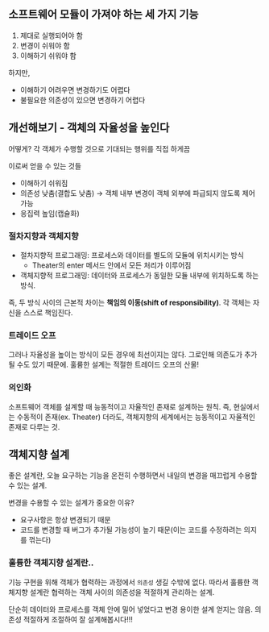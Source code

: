 ## 소프트웨어 모듈이 가져야 하는 세 가지 기능

1. 제대로 실행되어야 함
2. 변경이 쉬워야 함
3. 이해하기 쉬워야 함

하지만,

- 이해하기 어려우면 변경하기도 어렵다
- 불필요한 의존성이 있으면 변경하기 어렵다



## 개선해보기 - 객체의 자율성을 높인다

어떻게? 각 객체가 수행할 것으로 기대되는 행위를 직접 하게끔

이로써 얻을 수 있는 것들

- 이해하기 쉬워짐
- 의존성 낮춤(결합도 낮춤) → 객체 내부 변경이 객체 외부에 파급되지 않도록 제어 가능
- 응집력 높임(캡슐화)


### 절차지향과 객체지향

- 절차지향적 프로그래밍: 프로세스와 데이터를 별도의 모듈에 위치시키는 방식
    - Theater의 enter 메서드 안에서 모든 처리가 이루어짐
- 객체지향적 프로그래밍: 데이터와 프로세스가 동일한 모듈 내부에 위치하도록 하는 방식.

즉, 두 방식 사이의 근본적 차이는 **책임의 이동(shift of responsibility)**. 각 객체는 자신을 스스로 책임진다.


### 트레이드 오프

그러나 자율성을 높이는 방식이 모든 경우에 최선이지는 않다. 그로인해 의존도가 추가될 수도 있기 때문에. 훌륭한 설계는 적절한 트레이드 오프의 산물!


### 의인화

소프트웨어 객체를 설계할 때 능동적이고 자율적인 존재로 설계하는 원칙. 즉, 현실에서는 수동적이 존재(ex. Theater) 더라도, 객체지향의 세계에서는 능동적이고 자율적인 존재로 다루는 것.


## 객체지향 설계

좋은 설계란, 오늘 요구하는 기능을 온전히 수행하면서 내일의 변경을 매끄럽게 수용할 수 있는 설계. 

변경을 수용할 수 있는 설계가 중요한 이유?

- 요구사항은 항상 변경되기 때문
- 코드를 변경할 때 버그가 추가될 가능성이 높기 때문(이는 코드를 수정하려는 의지를 꺾는다)


### 훌륭한 객체지향 설계란..

기능 구현을 위해 객체가 협력하는 과정에서 `의존성` 생길 수밖에 없다. 따라서 훌륭한 객체지향 설계란 협력하는 객체 사이의 의존성을 적절하게 관리하는 설계.

단순히 데이터와 프로세스를 객체 안에 밀어 넣었다고 변경 용이한 설계 얻지는 않음. 의존성 적절하게 조절하여 잘 설계해봅시다!!!
